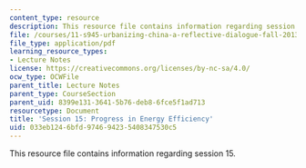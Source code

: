 ```yaml
---
content_type: resource
description: This resource file contains information regarding session 15.
file: /courses/11-s945-urbanizing-china-a-reflective-dialogue-fall-2013/033eb1246bfd974694235408347530c5_MIT11_S945F13_Session15.pdf
file_type: application/pdf
learning_resource_types:
- Lecture Notes
license: https://creativecommons.org/licenses/by-nc-sa/4.0/
ocw_type: OCWFile
parent_title: Lecture Notes
parent_type: CourseSection
parent_uid: 8399e131-3641-5b76-deb8-6fce5f1ad713
resourcetype: Document
title: 'Session 15: Progress in Energy Efficiency'
uid: 033eb124-6bfd-9746-9423-5408347530c5
---
```

This resource file contains information regarding session 15.